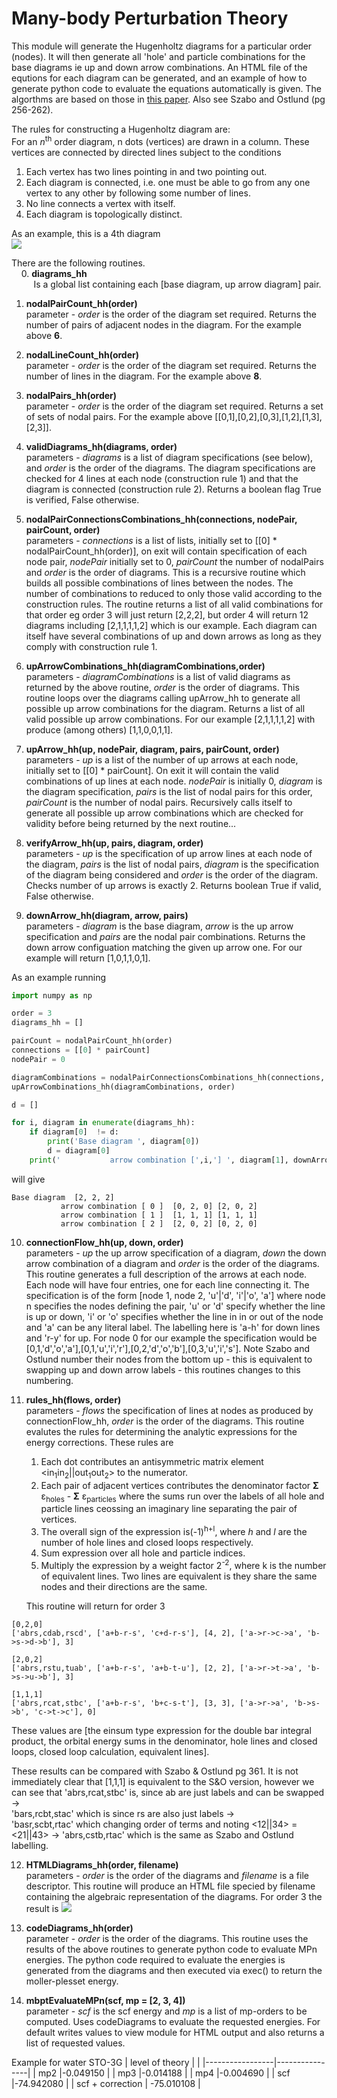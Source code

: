 # Many-body Perturbation Theory

This module will generate the Hugenholtz diagrams for a particular order (nodes). It will then generate all 'hole' and particle combinations for the base diagrams ie up and down arrow combinations. An HTML file of the equtions for each diagram can be generated, and an example of how to generate python code to evaluate the equations automatically is given. The algorthms are based on those in [this paper](http://cds.cern.ch/record/609508/files/0303069.pdf). Also see Szabo and Ostlund (pg 256-262). 

The rules for constructing a Hugenholtz diagram are:\
For an *n*<sup>th</sup> order diagram, n dots (vertices) are drawn in a column. These vertices are connected by directed lines subject to the conditions
1. Each vertex has two lines pointing in and two pointing out.
2. Each diagram is connected, i.e.  one must be able to go from any one vertex to any other by following some number of lines.
3. No line connects a vertex with itself.
4. Each diagram is topologically distinct.

As an example, this is a 4th diagram \
![](../media/hugenholtz.png)

There are the following routines.\
&nbsp;&nbsp;&nbsp; 0.  **diagrams_hh**\
&nbsp;&nbsp;&nbsp;&nbsp;&nbsp;&nbsp; &nbsp;   Is a global list containing each \[base diagram, up arrow diagram] pair.

1.  **nodalPairCount_hh(order)**\
    parameter - *order* is the order of the diagram set required. Returns the number of pairs of adjacent nodes in the diagram. For the example above **6**.

2.  **nodalLineCount_hh(order)**\
    parameter - *order* is the order of the diagram set required. Returns the number of lines in the diagram. For the example above **8**.

3.  **nodalPairs_hh(order)**\
    parameter - *order* is the order of the diagram set required. Returns a set of sets of nodal pairs. For the example above \[\[0,1],\[0,2],\[0,3],\[1,2],\[1,3],\[2,3]].

4.  **validDiagrams_hh(diagrams, order)**\
    parameters - *diagrams* is a list of diagram specifications (see below), and *order* is the order of the diagrams. The diagram specifications are checked for 4 lines at each node (construction rule 1) and that the diagram is connected (construction rule 2). Returns a boolean flag True is verified, False otherwise.

5.  **nodalPairConnectionsCombinations_hh(connections, nodePair, pairCount, order)**\
    parameters - *connections* is a list of lists, initially set to \[[0] \* nodalPairCount_hh(order)], on exit will contain specification of each node pair, *nodePair* initially set to 0, *pairCount* the number of nodalPairs and *order* is the order of diagrams. This is a recursive routine which builds all possible combinations of lines between the nodes. The number of combinations to reduced to only those valid according to the construction rules. The routine returns a list of all valid combinations for that order eg order 3 will just return [2,2,2], but order 4 will return 12 diagrams including [2,1,1,1,1,2] which is our example. Each diagram can itself have several combinations of up and down arrows as long as they comply with construction rule 1.

6.  **upArrowCombinations_hh(diagramCombinations,order)**\
    parameters - *diagramCombinations* is a list of valid diagrams as returned by the above routine, *order* is the order of diagrams. This routine loops over the diagrams calling upArrow_hh to generate all possible up arrow combinations for the diagram. Returns a list of all valid possible up arrow combinations. For our example [2,1,1,1,1,2] with produce (among others) [1,1,0,0,1,1].

7.  **upArrow_hh(up, nodePair, diagram, pairs, pairCount, order)**\
    parameters - *up* is a list of the number of up arrows at each node, initially set to \[\[0] * pairCount]. On exit it will contain the valid combinations of up lines at each node. *nodePair* is initially 0, *diagram* is the diagram specification, *pairs* is the list of nodal pairs for this order, *pairCount* is the number of nodal pairs. Recursively calls itself to generate all possible up arrow combinations which are checked for validity before being returned by the next routine...

8.  **verifyArrow_hh(up, pairs, diagram, order)**\
    parameters - *up* is the specification of up arrow lines at each node of the diagram, *pairs* is the list of nodal pairs, *diagram* is the specification of the diagram being considered and *order* is the order of the diagram. Checks number of up arrows is exactly 2. Returns boolean True if valid, False otherwise.

9.  **downArrow_hh(diagram, arrow, pairs)**\
    parameters - *diagram* is the base diagram, *arrow* is the up arrow specification and *pairs* are the nodal pair combinations. Returns the down arrow configuation matching the given up arrow one. For our example will return \[1,0,1,1,0,1].

As an example running
```python
import numpy as np

order = 3
diagrams_hh = []

pairCount = nodalPairCount_hh(order)
connections = [[0] * pairCount]
nodePair = 0

diagramCombinations = nodalPairConnectionsCombinations_hh(connections, nodePair, pairCount, order)
upArrowCombinations_hh(diagramCombinations, order)

d = []

for i, diagram in enumerate(diagrams_hh):
    if diagram[0]  != d:
        print('Base diagram ', diagram[0])
        d = diagram[0]  
    print('           arrow combination [',i,'] ', diagram[1], downArrow_hh(diagram[0], diagram[1], nodalPairs_hh(order)))
```
will give
```
Base diagram  [2, 2, 2]
           arrow combination [ 0 ]  [0, 2, 0] [2, 0, 2]
           arrow combination [ 1 ]  [1, 1, 1] [1, 1, 1]
           arrow combination [ 2 ]  [2, 0, 2] [0, 2, 0]
```
10. **connectionFlow_hh(up, down, order)**\
    parameters - *up* the up arrow specification of a diagram, *down* the down arrow combination of a diagram and *order* is the order of the diagrams. This routine generates a full description of the arrows at each node. Each node will have four entries, one for each line connecting it. The specification is of the form \[node 1, node 2, 'u'|'d', 'i'|'o', 'a'] where node n specifies the nodes defining the pair, 'u' or 'd' specify whether the line is up or down, 'i' or 'o' specifies whether the line in in or out of the node and 'a' can be any literal label. The labelling here is 'a-h' for down lines and 'r-y' for up.
    For node 0 for our example the specification would be \[0,1,'d','o','a'],\[0,1,'u','i','r'],\[0,2,'d','o','b'],\[0,3,'u','i','s']. Note Szabo and Ostlund number their nodes from the bottom up - this is equivalent to swapping up and down arrow labels - this routines changes to this numbering.

11. **rules_hh(flows, order)**\
    parameters - *flows* the specification of lines at nodes as produced by connectionFlow_hh, *order* is the order of the diagrams. This routine evalutes the rules for determining the analytic expressions for the energy corrections. These rules are
    1.  Each dot contributes an antisymmetric matrix element <in<sub>1</sub>in<sub>2</sub>||out<sub>1</sub>out<sub>2</sub>> to the numerator.
    2.  Each pair of adjacent vertices contributes the denominator factor **&Sigma;** &epsilon;<sub>holes</sub> - **&Sigma;** &epsilon;<sub>particles</sub> 
    where the sums run over the labels of all hole and particle lines ceossing an imaginary line separating the pair of vertices.
    3.  The overall sign of the expression is(-1)<sup>h+l</sup>, where *h* and *l* are the number of hole lines and closed loops respectively. 
    4.  Sum expression over all hole and particle indices.
    5. Multiply the expression by a weight factor 2<sup>-2</sup>, where k is the number of equivalent lines. Two lines are equivalent is they share the same nodes and their directions are the same.

    This routine will return for order 3
```
[0,2,0]
['abrs,cdab,rscd', ['a+b-r-s', 'c+d-r-s'], [4, 2], ['a->r->c->a', 'b->s->d->b'], 3]

[2,0,2]
['abrs,rstu,tuab', ['a+b-r-s', 'a+b-t-u'], [2, 2], ['a->r->t->a', 'b->s->u->b'], 3]

[1,1,1]
['abrs,rcat,stbc', ['a+b-r-s', 'b+c-s-t'], [3, 3], ['a->r->a', 'b->s->b', 'c->t->c'], 0]
```
These values are \[the einsum type expression for the double bar integral product, the orbital energy sums in the denominator, hole lines and closed loops, closed loop calculation, equivalent lines].

These results can be compared with Szabo & Ostlund pg 361. It is not immediately clear that \[1,1,1] is equivalent to the S&O version, however we can see that
'abrs,rcat,stbc' is, since ab are just labels and can be swapped ->\
'bars,rcbt,stac' which is since rs are also just labels ->\
'basr,scbt,rtac' which changing order of terms and noting <12||34> = <21||43> ->
'abrs,cstb,rtac' which is the same as Szabo and Ostlund labelling.

12. **HTMLDiagrams_hh(order, filename)**\
    parameters - *order* is the order of the diagrams and *filename* is a file descriptor. This routine will produce an HTML file specied by filename containing the algebraic representation of the diagrams. For order 3 the result is
    ![](../media/order3.png)

13. **codeDiagrams_hh(order)**\
    parameter - *order* is the order of the diagrams. This routine uses the results of the above routines to generate python code to evaluate MPn energies. The python code required to evaluate the energies is generated from the diagrams and then executed via exec() to return the moller-plesset energy. 

14. **mbptEvaluateMPn(scf, mp = [2, 3, 4])** \
    parameter - *scf* is the scf energy and *mp* is a list of mp-orders to be computed. Uses codeDiagrams to evaluate the requested energies. For default writes values to view module for HTML output and also returns a list of requested values.
    
Example for water STO-3G
| level of theory |                |
|-----------------|----------------|
|  mp2            |-0.049150       |
| mp3             |-0.014188       |
| mp4             |-0.004690       |
|  scf            |-74.942080      |
| scf + correction | -75.010108    |

    







